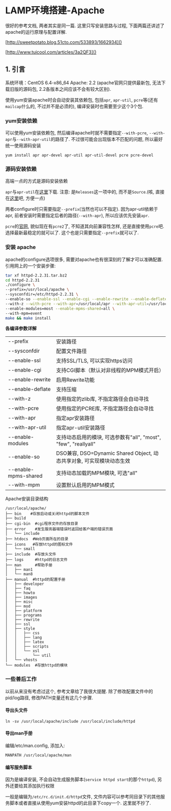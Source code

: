 # LAMP环境搭建-Apache

很好的参考文档, 两者其实是同一篇. 这里只写安装思路与过程, 下面两篇还讲述了apache的运行原理与配置详解.

[http://sweetpotato.blog.51cto.com/533893/1662934]()

[http://www.tuicool.com/articles/3a2QF3]()

## 1. 引言

系统环境：CentOS 6.4-x86_64
Apache: 2.2 (apache官网只提供最新包, 无法下载旧版的源码包, 2.2各版本之间应该不会有较大区别).

使用yum安装apache时会自动安装其依赖包, 包括`apr`, `apr-util`, `pcre`等(还有`mailcap`什么的, 不过并不是必须的), 编译安装时也需要至少这个3个包.

### yum安装依赖

可以使用yum安装依赖包, 然后编译apache时就不需要指定`--with-pcre`, `--with-apr`与`--with-apr-util`的路径了. 不过很可能会出现版本不匹配的问题, 所以最好统一使用源码安装

```shell
yum install apr apr-devel apr-util apr-util-devel pcre pcre-devel
```

### 源码安装依赖

高端一点的方式是源码安装依赖

`apr`与`apr-util`在[这里](http://apr.apache.org/)下载. 注意: 是`Releases`这一项中的, 而不是`Source`.(咳, 直接在[这里](http://apr.apache.org/download.cgi)吧, 方便一点)

两者configure时只需要指定`--prefix`(当然也可以不指定). 因为apr-util依赖于apr, 前者安装时需要指定后者的路径(`--with-apr`), 所以应该优先安装`apr`.

`pcre`的[官网](http://www.pcre.org/), 貌似现在有`pcre2`了, 不知道其向前兼容性怎样, 还是直接使用`pcre`吧. 选择最新最稳定的就可以了. 这个也是只需要指定`--prefix`就可以了.

### 安装 apache

apache的configure选项很多, 需要对apache也有很深刻的了解才可以准确配置. 引用网上的一个安装步骤:

```bash
tar xf httpd-2.2.31.tar.bz2
cd httpd-2.2.31
./configure \
--prefix=/usr/local/apache \
--sysconfdir=/etc/httpd-2.2.31 \
--enable-so --enable-ssl --enable-cgi --enable-rewrite --enable-deflate \
--with-z --with-pcre --with-apr=/usr/local/apr --with-apr-util=/usr/local/apr-util \
--enable-modules=most --enable-mpms-shared=all \
--with-mpm=event
make && make install
```

**各编译参数详解**

|                      |                                                                      |
| :------------------- | :------------------------------------------------------------------- |
| --prefix             | 安装路径                                                             |
| --sysconfdir         | 配置文件路径                                                         |
| --enable-ssl         | 支持SSL/TLS, 可以实现https访问                                       |
| --enable-cgi         | 支持CGI脚本（默认对非线程的MPM模式开启）                             |
| --enable-rewrite     | 启用Rewrite功能                                                      |
| --enable-deflate     | 支持压缩                                                             |
| --with-z             | 使用指定的zlib库, 不指定路径会自动寻找                               |
| --with-pcre          | 使用指定的PCRE库, 不指定路径会自动寻找                               |
| --with-apr           | 指定apr安装路径                                                      |
| --with-apr-util      | 指定apr-util安装路径                                                 |
| --enable-modules     | 支持动态启用的模块, 可选参数有"all", "most", "few", "reallyall"      |
| --enable-so          | DSO兼容, DSO=Dynamic Shared Object, 动态共享对象, 可实现模块动态生效 |
| --enable-mpms-shared | 支持动态加载的MPM模块, 可选"all"                                     |
| --with-mpm           | 设置默认启用的MPM模式                                                |


Apache安装目录结构

```shell
/usr/local/apache/
├── bin    #存放启动或关闭httpd的脚本文件
├── build
├── cgi-bin  #cgi程序文件的存放目录
├── error    #发生服务器端错误时返回给客户端的错误页面
│   └── include   
├── htdocs  #Web页面所在的目录
├── icons   #存放httpd的图标文件
│   └── small
├── include  #存放头文件
├── logs     #httpd的日志文件
├── man      #帮助手册
│   ├── man1
│   └── man8
├── manual  #httpd的配置手册
│   ├── developer
│   ├── faq
│   ├── howto
│   ├── images
│   ├── misc
│   ├── mod
│   ├── platform
│   ├── programs
│   ├── rewrite
│   ├── ssl
│   ├── style
│   │   ├── css
│   │   ├── lang
│   │   ├── latex
│   │   ├── scripts
│   │   └── xsl
│   │       └── util
│   └── vhosts
└── modules  #存放httpd的模块

```

### 一些善后工作

以前从来没有考虑过这个, 参考文章给了我很大提醒. 除了修改配置文件中的pid/log路径, 修改PATH变量还有这几个步骤.

#### 导出头文件

```shell
ln -sv /usr/local/apache/include /usr/local/include/httpd
```

#### 导出man手册

编辑/etc/man.config, 添加入:

```shell
MANPATH /usr/local/apache/man
```

#### 编写服务脚本

因为是编译安装, 不会自动生成服务脚本(`service httpd start`的那个`httpd`), 另外还要给其添加执行权限

一般是编辑为`/etc/rc.d/init.d/httpd`文件, 文件内容可以参考同目录下的其他服务脚本或者直接从使用yum安装httpd的此目录下copy一个. 这里就不抄了.
